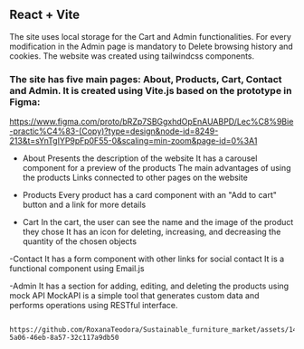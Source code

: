 ## React + Vite

The site uses local storage for the Cart and Admin functionalities. For every modification in the Admin page is mandatory to Delete browsing history and cookies.
The website was created using tailwindcss components. 

### The site has five main pages: About, Products, Cart, Contact and Admin. It is created using Vite.js based on the prototype in Figma:
https://www.figma.com/proto/bRZp7SBGgxhdOpEnAUABPD/Lec%C8%9Bie-practic%C4%83-(Copy)?type=design&node-id=8249-213&t=sYnTgIYP9pFp0F55-0&scaling=min-zoom&page-id=0%3A1

- About
Presents the description of the website
It has a carousel component for a preview of the products
The main advantages of using the products
Links connected to other pages on the website

- Products
Every product has a card component with an "Add to cart" button and a link for more details

- Cart
In the cart, the user can see the name and the image of the product they chose
It has an icon for deleting, increasing, and decreasing the quantity of the chosen objects

-Contact
It has a form component with other links for social contact
It is a functional component using Email.js 

-Admin
It has a section for adding, editing, and deleting the products using mock API
MockAPI is a simple tool that generates custom data and performs operations using RESTful interface.

                                     https://github.com/RoxanaTeodora/Sustainable_furniture_market/assets/142969879/4baf8d6e-5a06-46eb-8a57-32c117a9db50

